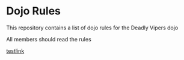Dojo Rules
==========

This repository contains a list of dojo rules for the Deadly Vipers dojo

All members should read the rules

[testlink](https://github.com/deadlyvipers)

